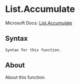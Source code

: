 ---
---

# List.Accumulate

Microsoft Docs: [List.Accumulate](https://docs.microsoft.com/en-us/powerquery-m/list-accumulate)

## Syntax

```
Syntax for this function.
```

## About

About this function.

